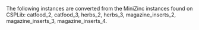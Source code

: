 The following instances are converted from the MiniZinc instances found on CSPLib:
catfood_2, catfood_3, herbs_2, herbs_3, magazine_inserts_2, magazine_inserts_3, magazine_inserts_4.
